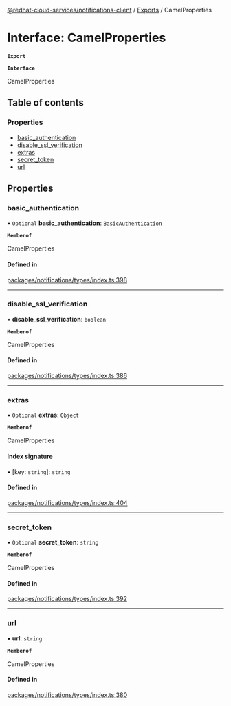 [@redhat-cloud-services/notifications-client](../README.md) / [Exports](../modules.md) / CamelProperties

# Interface: CamelProperties

**`Export`**

**`Interface`**

CamelProperties

## Table of contents

### Properties

- [basic\_authentication](CamelProperties.md#basic_authentication)
- [disable\_ssl\_verification](CamelProperties.md#disable_ssl_verification)
- [extras](CamelProperties.md#extras)
- [secret\_token](CamelProperties.md#secret_token)
- [url](CamelProperties.md#url)

## Properties

### basic\_authentication

• `Optional` **basic\_authentication**: [`BasicAuthentication`](BasicAuthentication.md)

**`Memberof`**

CamelProperties

#### Defined in

[packages/notifications/types/index.ts:398](https://github.com/RedHatInsights/javascript-clients/blob/master/packages/notifications/types/index.ts#L398)

___

### disable\_ssl\_verification

• **disable\_ssl\_verification**: `boolean`

**`Memberof`**

CamelProperties

#### Defined in

[packages/notifications/types/index.ts:386](https://github.com/RedHatInsights/javascript-clients/blob/master/packages/notifications/types/index.ts#L386)

___

### extras

• `Optional` **extras**: `Object`

**`Memberof`**

CamelProperties

#### Index signature

▪ [key: `string`]: `string`

#### Defined in

[packages/notifications/types/index.ts:404](https://github.com/RedHatInsights/javascript-clients/blob/master/packages/notifications/types/index.ts#L404)

___

### secret\_token

• `Optional` **secret\_token**: `string`

**`Memberof`**

CamelProperties

#### Defined in

[packages/notifications/types/index.ts:392](https://github.com/RedHatInsights/javascript-clients/blob/master/packages/notifications/types/index.ts#L392)

___

### url

• **url**: `string`

**`Memberof`**

CamelProperties

#### Defined in

[packages/notifications/types/index.ts:380](https://github.com/RedHatInsights/javascript-clients/blob/master/packages/notifications/types/index.ts#L380)
